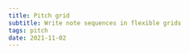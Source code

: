 ```yaml
---
title: Pitch grid
subtitle: Write note sequences in flexible grids
tags: pitch
date: 2021-11-02
---
```


<client-only >
  <pitch-grids />
</client-only>